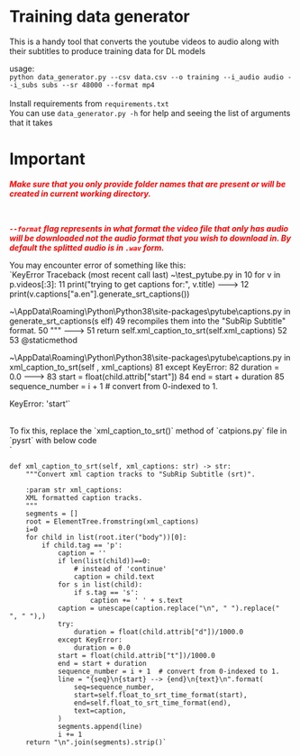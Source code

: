 # Training data generator

This is a handy tool that converts the youtube videos to audio along with their subtitles to produce training data for DL models


usage:<br>
`python data_generator.py --csv data.csv --o training --i_audio audio --i_subs subs --sr 48000 --format mp4`<br>
<br>
Install requirements from `requirements.txt`<br>
You can use `data_generator.py -h` for help and seeing the list of arguments that it takes<br>
# Important
***<p style="color: #f00">Make sure that you only provide folder names that are present or will be created in current working directory.</p>***<br>
***<p style="color: #f00">`--format` flag represents in what format the video file that only has audio will be downloaded not the audio format that you wish to download in. By default the splitted audio is in `.wav` form.</p>***

You may encounter error of something like this: <br>
`KeyError                                  Traceback (most recent call last)
~\test_pytube.py in <module>
     10 for v in p.videos[:3]:
     11     print("trying to get captions for:", v.title)
---> 12     print(v.captions["a.en"].generate_srt_captions())

~\AppData\Roaming\Python\Python38\site-packages\pytube\captions.py in generate_srt_captions(s
elf)
     49         recompiles them into the "SubRip Subtitle" format.
     50         """
---> 51         return self.xml_caption_to_srt(self.xml_captions)
     52
     53     @staticmethod

~\AppData\Roaming\Python\Python38\site-packages\pytube\captions.py in xml_caption_to_srt(self
, xml_captions)
     81             except KeyError:
     82                 duration = 0.0
---> 83             start = float(child.attrib["start"])
     84             end = start + duration
     85             sequence_number = i + 1  # convert from 0-indexed to 1.

KeyError: 'start'`

<br>
To fix this, replace the `xml_caption_to_srt()` method of  `catpions.py` file in `pysrt` with below code<br>
`

    def xml_caption_to_srt(self, xml_captions: str) -> str:
        """Convert xml caption tracks to "SubRip Subtitle (srt)".

        :param str xml_captions:
        XML formatted caption tracks.
        """
        segments = []
        root = ElementTree.fromstring(xml_captions)
        i=0
        for child in list(root.iter("body"))[0]:
            if child.tag == 'p':
                caption = ''
                if len(list(child))==0:
                    # instead of 'continue'
                    caption = child.text
                for s in list(child):
                    if s.tag == 's':
                        caption += ' ' + s.text
                caption = unescape(caption.replace("\n", " ").replace("  ", " "),)
                try:
                    duration = float(child.attrib["d"])/1000.0
                except KeyError:
                    duration = 0.0
                start = float(child.attrib["t"])/1000.0
                end = start + duration
                sequence_number = i + 1  # convert from 0-indexed to 1.
                line = "{seq}\n{start} --> {end}\n{text}\n".format(
                    seq=sequence_number,
                    start=self.float_to_srt_time_format(start),
                    end=self.float_to_srt_time_format(end),
                    text=caption,
                )
                segments.append(line)
                i += 1
        return "\n".join(segments).strip()`
